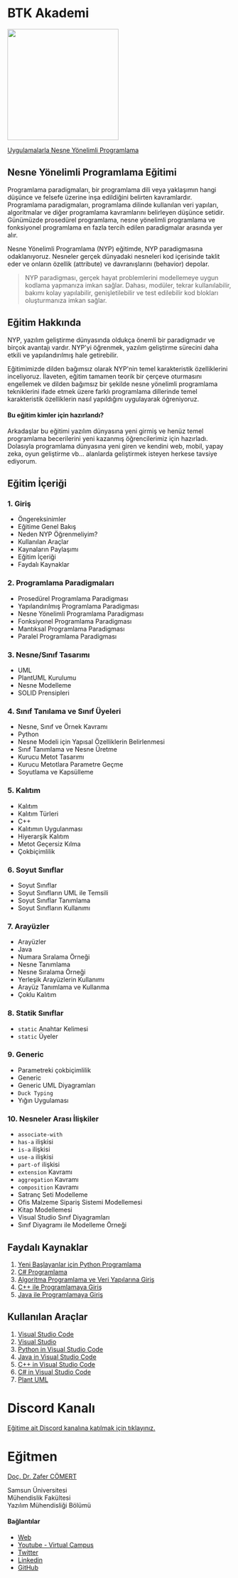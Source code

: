 # BTK Akademi 
<div aling="center">
<p>
<a href="https://www.btkakademi.gov.tr/portal/course/uygulamalarla-nesne-yonelimli-programlama-27027" target="_blank">
<img width="250px" src="https://assets-btkakademi-gov-tr.akamaized.net/api/gallery/51/1381062e-1c00-49f1-8b62-c77992797e79/302_0x400.jpg?t=1693464864274" />
</a>
</p>
<p>
<a href="https://www.btkakademi.gov.tr/portal/course/uygulamalarla-nesne-yonelimli-programlama-27027" target="_blank">
Uygulamalarla Nesne Yönelimli Programlama
</a>
</p>
</div>


## Nesne Yönelimli Programlama Eğitimi

Programlama paradigmaları, bir programlama dili veya yaklaşımın hangi düşünce ve felsefe üzerine inşa edildiğini belirten kavramlardır. Programlama paradigmaları, programlama dilinde kullanılan veri yapıları, algoritmalar ve diğer programlama kavramlarını belirleyen düşünce setidir. Günümüzde prosedürel programlama, nesne yönelimli programlama ve fonksiyonel programlama en fazla tercih edilen paradigmalar arasında yer alır. 

Nesne Yönelimli Programlama (NYP) eğitimde, NYP paradigmasına odaklanıyoruz. Nesneler gerçek dünyadaki nesneleri kod içerisinde taklit eder ve onların özellik (attribute) ve davranışlarını (behavior) depolar.  

>NYP paradigması, gerçek hayat problemlerini modellemeye uygun kodlama yapmanıza imkan sağlar. Dahası, modüler, tekrar kullanılabilir, bakımı kolay yapılabilir, genişletilebilir ve test edilebilir kod blokları oluşturmanıza imkan sağlar. 

## Eğitim Hakkında 
NYP, yazılım geliştirme dünyasında oldukça önemli bir paradigmadır ve birçok avantajı vardır. NYP'yi öğrenmek, yazılım geliştirme sürecini daha etkili ve yapılandırılmış hale getirebilir. 

Eğitimimizde dilden bağımsız olarak NYP'nin temel karakteristik özelliklerini inceliyoruz. İlaveten, eğitim tamamen teorik bir çerçeve oturmasını engellemek ve dilden bağımsız bir şekilde nesne yönelimli programlama tekniklerini ifade etmek üzere farklı programlama dillerinde temel karakteristik özelliklerin nasıl yapıldığını uygulayarak öğreniyoruz. 

#### Bu eğitim kimler için hazırlandı?

Arkadaşlar bu eğitimi yazılım dünyasına yeni girmiş ve henüz temel programlama becerilerini yeni kazanmış öğrencilerimiz için hazırladı. Dolasıyla programlama dünyasına yeni giren ve kendini web, mobil, yapay zeka, oyun geliştirme vb... alanlarda geliştirmek isteyen herkese tavsiye ediyorum. 

## Eğitim İçeriği 

### 1. Giriş
* Öngereksinimler
* Eğitime Genel Bakış
* Neden NYP Öğrenmeliyim?
* Kullanılan Araçlar
* Kaynaların Paylaşımı
* Eğitim İçeriği 
* Faydalı Kaynaklar

### 2. Programlama Paradigmaları
* Prosedürel Programlama Paradigması
* Yapılandırılmış Programlama Paradigması
* Nesne Yönelimli Programlama Paradigması
* Fonksiyonel Programlama Paradigması
* Mantıksal Programlama Paradigması
* Paralel Programlama Paradigması

### 3. Nesne/Sınıf Tasarımı 
* UML 
* PlantUML Kurulumu
* Nesne Modelleme
* SOLID Prensipleri

### 4. Sınıf Tanılama ve Sınıf Üyeleri 
* Nesne, Sınıf ve Örnek Kavramı
* Python 
* Nesne Modeli için Yapısal Özelliklerin Belirlenmesi
* Sınıf Tanımlama ve Nesne Üretme
* Kurucu Metot Tasarımı 
* Kurucu Metotlara Parametre Geçme
* Soyutlama ve Kapsülleme

### 5. Kalıtım
* Kalıtım
* Kalıtım Türleri
* C++
* Kalıtımın Uygulanması 
* Hiyerarşik Kalıtım 
* Metot Geçersiz Kılma
* Çokbiçimlilik 

### 6. Soyut Sınıflar
* Soyut Sınıflar
* Soyut Sınıfların UML ile Temsili
* Soyut Sınıflar Tanımlama
* Soyut Sınıfların Kullanımı

### 7. Arayüzler
* Arayüzler
* Java
* Numara Sıralama Örneği
* Nesne Tanımlama 
* Nesne Sıralama Örneği 
* Yerleşik Arayüzlerin Kullanımı 
* Arayüz Tanımlama ve Kullanma
* Çoklu Kalıtım 

### 8. Statik Sınıflar
* ``static`` Anahtar Kelimesi
* ``static`` Üyeler

### 9. Generic
* Parametreki çokbiçimlilik 
* Generic 
* Generic UML Diyagramları 
* ``Duck Typing`` 
* Yığın Uygulaması 

### 10. Nesneler Arası İlişkiler 
* ``associate-with`` 
* ``has-a`` ilişkisi
* ``is-a`` ilişkisi
* ``use-a`` ilişkisi
* ``part-of`` ilişkisi
* ``extension`` Kavramı
* ``aggregation`` Kavramı
* ``composition`` Kavramı
* Satranç Seti Modelleme
* Ofis Malzeme Sipariş Sistemi Modellemesi 
* Kitap Modellemesi
* Visual Studio Sınıf Diyagramları 
* Sınıf Diyagramı ile Modelleme Örneği


## Faydalı Kaynaklar
1. [Yeni Başlayanlar için Python Programlama](https://www.btkakademi.gov.tr/portal/course/yeni-baslayanlar-icin-python-programlama-26252)
2. [C# Programlama](https://www.btkakademi.gov.tr/portal/course/c-programlama-26083)
3. [Algoritma Programlama ve Veri Yapılarına Giriş](https://www.btkakademi.gov.tr/portal/course/algoritma-programlama-ve-veri-yapilarina-giris-12565)
4. [C++ ile Programlamaya Giriş](https://www.btkakademi.gov.tr/portal/course/c-ile-programlamaya-giris-20172)
5. [Java ile Programlamaya Giriş](https://www.btkakademi.gov.tr/portal/course/java-ile-programlamaya-giris-9617)

## Kullanılan Araçlar
1. [Visual Studio Code](https://code.visualstudio.com/)
2. [Visual Studio](https://visualstudio.microsoft.com/downloads/)
3. [Python in Visual Studio Code](https://code.visualstudio.com/docs/languages/python)
4. [Java in Visual Studio Code](https://code.visualstudio.com/docs/languages/java)
5. [C++ in Visual Studio Code](https://code.visualstudio.com/docs/languages/cpp)
6. [C# in Visual Studio Code](https://code.visualstudio.com/docs/languages/cpp)
7. [Plant UML](https://plantuml.com/)

# Discord Kanalı
[Eğitime ait Discord kanalına katılmak için tıklayınız.](https://discord.gg/WTfc8HHC)

# Eğitmen 
[Doç. Dr. Zafer CÖMERT](http://www.zafercomert.com/)

Samsun Üniversitesi <br />
Mühendislik Fakültesi <br /> 
Yazılım Mühendisliği Bölümü

#### Bağlantılar

* [Web](http://www.zafercomert.com/)
* [Youtube - Virtual Campus](https://www.youtube.com/@virtual.campus)
* [Twitter](https://twitter.com/dr_zafer_comert)
* [Linkedin](https://www.linkedin.com/in/zafer-c%C3%B6mert-51000367/)
* [GitHub](https://github.com/zcomert)